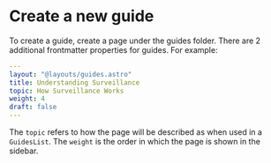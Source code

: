 # Create a new guide

To create a guide, create a page under the guides folder. There are 2 additional frontmatter properties for guides. For example:

```yaml
---
layout: "@layouts/guides.astro"
title: Understanding Surveillance
topic: How Surveillance Works
weight: 4
draft: false
---
```

The `topic` refers to how the page will be described as when used in a `GuidesList`. The `weight` is the order in which the page is shown in the sidebar.

